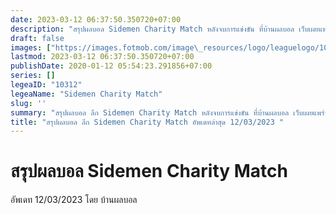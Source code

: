 ```yaml
---
date: 2023-03-12 06:37:50.350720+07:00
description: "สรุปผลบอล Sidemen Charity Match หลังจบการแข่งขัน ที่บ้านผลบอล เว็บเผยแพร่ข้อมูลการแข่งขันฟุตบอลที่เชื่อถือได้ และ อัพเดทไวที่สุด"
draft: false
images: ["https://images.fotmob.com/image\_resources/logo/leaguelogo/10312.png"]
lastmod: 2023-03-12 06:37:50.350720+07:00
publishDate: 2020-01-12 05:54:23.291856+07:00
series: []
legeaID: "10312"
legeaName: "Sidemen Charity Match"
slug: ''
summary: "สรุปผลบอล ลีก Sidemen Charity Match หลังจบการแข่งขัน ที่บ้านผลบอล เว็บเผยแพร่ข้อมูลการแข่งขันฟุตบอลที่เชื่อถือได้ และ อัพเดทไวที่สุด"
title: "สรุปผลบอล ลีก Sidemen Charity Match อัพเดทล่าสุด 12/03/2023 "
---
```


# สรุปผลบอล Sidemen Charity Match
อัพเดท 12/03/2023 โดย บ้านผลบอล

